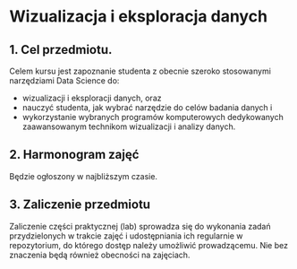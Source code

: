 # Wizualizacja i eksploracja danych

## 1. Cel przedmiotu.

Celem kursu jest zapoznanie studenta z obecnie szeroko stosowanymi narzędziami Data Science do:
* wizualizacji i eksploracji danych, oraz 
* nauczyć studenta, jak wybrać narzędzie do celów badania danych i 
* wykorzystanie wybranych programów komputerowych dedykowanych zaawansowanym technikom wizualizacji i analizy danych.

## 2. Harmonogram zajęć

Będzie ogłoszony w najbliższym czasie.

## 3. Zaliczenie przedmiotu

Zaliczenie części praktycznej (lab) sprowadza się do wykonania zadań przydzielonych w trakcie zajęć i udostępniania ich regularnie w repozytorium, do którego dostęp należy umożliwić prowadzącemu. Nie bez znaczenia będą również obecności na zajęciach.
